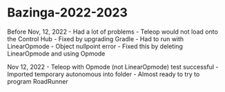 # Bazinga-2022-2023

Before Nov, 12, 2022  - Had a lot of problems
              - Teleop would not load onto the Control Hub
                - Fixed by upgrading Gradle
              - Had to run with LinearOpmode
              - Object nullpoint error
                - Fixed this by deleting LinearOpmode and using Opmode
                
Nov 12, 2022  - Teleop with Opmode (not LinearOpmode) test successful
              - Imported temporary autonomous into folder
              - Almost ready to try to program RoadRunner
